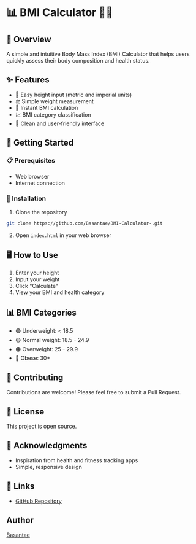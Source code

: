# 📊 BMI Calculator 🏋️‍♀️

## 🌟 Overview
A simple and intuitive Body Mass Index (BMI) Calculator that helps users quickly assess their body composition and health status.

## ✨ Features
- 📏 Easy height input (metric and imperial units)
- ⚖️ Simple weight measurement
- 🧮 Instant BMI calculation
- 📈 BMI category classification
- 🎨 Clean and user-friendly interface

## 🚀 Getting Started

### 📋 Prerequisites
- Web browser
- Internet connection

### 🔧 Installation
1. Clone the repository
```bash
git clone https://github.com/Basantae/BMI-Calculator-.git
```
2. Open `index.html` in your web browser

## 🖥️ How to Use
1. Enter your height
2. Input your weight
3. Click "Calculate"
4. View your BMI and health category

## 📊 BMI Categories
- 🟢 Underweight: < 18.5
- 🟡 Normal weight: 18.5 - 24.9
- 🟠 Overweight: 25 - 29.9
- 🔴 Obese: 30+

## 🤝 Contributing
Contributions are welcome! Please feel free to submit a Pull Request.

## 📄 License
This project is open source. 

## 🙏 Acknowledgments
- Inspiration from health and fitness tracking apps
- Simple, responsive design

## 🔗 Links
- [GitHub Repository](https://github.com/Basantae/BMI-Calculator-)

## Author
[Basantae](https://github.com/Basantae)
